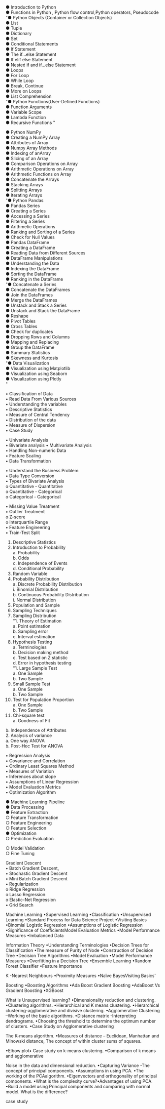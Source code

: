 



  
● Introduction to Python  
● Functions in Python , Python flow control,Python operators, Pseudocode "● Python Objects (Container or Collection Objects)  
● List  
● Tuple  
● Dictionary  
● Set  
● Conditional Statements  
● If Statement  
● The if...else Statement  
● If elif else Statement  
● Nested if and if...else Statement  
● Loops  
● For Loop  
● While Loop  
● Break, Continue  
● More on Loops  
● List Comprehension  
"● Python Functions(User-Defined Functions)  
● Function Arguments  
● Variable Scope  
● Lambda Function  
● Recursive Functions "




● Python NumPy  
● Creating a NumPy Array  
● Attributes of Array  
● Numpy Array Methods  
● Indexing of anArray  
● Slicing of an Array  
● Comparison Operations on Array  
● Arithmetic Operations on Array  
● Arithmetic Functions on Array  
● Concatenate the Arrays  
● Stacking Arrays  
● Splitting Arrays  
● Iterating Arrays  
"● Python Pandas  
● Pandas Series  
● Creating a Series  
● Accessing a Series  
● Filtering a Series  
● Arithmetic Operations  
● Ranking and Sorting of a Series  
● Check for Null Values  
● Pandas DataFrame  
● Creating a DataFrame  
● Reading Data from Different Sources  
● DataFrame Manipulations  
● Understanding the Data  
● Indexing the DataFrame  
● Sorting the DataFrame  
● Ranking in the DataFrame  
"● Concatenate a Series  
● Concatenate the DataFrames  
● Join the DataFrames  
● Merge the DataFrames  
● Unstack and Stack a Series  
● Unstack and Stack the DataFrame  
● Reshape  
● Pivot Tables  
● Cross Tables  
● Check for duplicates  
● Dropping Rows and Columns  
● Mapping and Replacing  
● Group the DataFrame  
● Summary Statistics  
● Skewness and Kurtosis  
"● Data Visualization  
● Visualization using Matplotlib  
● Visualization using Seaborn  
● Visualization using Plotly  
"







• Classification of Data  
• Read Data From Various Sources  
• Understanding the variables  
• Descriptive Statistics  
• Measure of Central Tendency  
• Distribution of the data  
• Measure of Dispersion  
• Case Study

• Univariate Analysis  
• Bivariate analysis 
• Multivariate Analysis  
• Handling Non-numeric Data  
• Feature Scaling  
• Data Transformation

• Understand the Business Problem  
• Data Type Conversion  
• Types of Bivariate Analysis  
o Quantitative - Quantitative  
o Quantitative - Categorical  
o Categorical - Categorical

• Missing Value Treatment  
• Outlier Treatment  
o Z-score  
o Interquartile Range  
• Feature Engineering  
• Train-Test Split










1. Descriptive Statistics  
2. Introduction to Probability  
a. Probability  
b. Odds  
c. Independence of Events  
d. Conditional Probability  
1. Random Variable  
2. Probability Distribution  
a. Discrete Probability Distribution  
i. Binomial Distribution  
b. Continuous Probability Distribution  
i. Normal Distribution  
3. Population and Sample  
4. Sampling Techniques  
5. Sampling Distribution  
"1. Theory of Estimation  
a. Point estimation  
b. Sampling error  
c. Interval estimation  
2. Hypothesis Testing  
a. Terminologies  
b. Decision making method  
c. Test based on Z statistic  
d. Error in hypothesis testing  
"1. Large Sample Test  
a. One Sample  
b. Two Sample  
2. Small Sample Test  
a. One Sample  
b. Two Sample  
3. Test for Population Proportion  
a. One Sample  
b. Two Sample  
1. Chi-square test  
a. Goodness of Fit  
  
  
  
b. Independence of Attributes  
2. Analysis of variance  
a. One way ANOVA  
b. Post-Hoc Test for ANOVA





• Regression Analysis  
• Covariance and Correlation  
• Ordinary Least Squares Method  
• Measures of Variation  
• Inferences about slope  
• Assumptions of Linear Regression  
• Model Evaluation Metrics  
• Optimization Algorithm


● Machine Learning Pipeline  
● Data Processing  
● Feature Extraction  
○ Feature Transformation  
○ Feature Engineering  
○ Feature Selection  
● Optimization  
○ Prediction Evaluation  
  
  
  
  
○ Model Validation  
○ Fine Tuning

Gradient Descent  
• Batch Gradient Descent,  
• Stochastic Gradient Descent  
• Mini Batch Gradient Descent  
• Regularization  
o Ridge Regression  
o Lasso Regression  
o Elastic-Net Regression  
• Grid Search






Machine Learning 
•Supervised Learning 
•Classification 
•Unsupervised Learning 
•Standard Process for Data Science Project
•Visiting Basics 
•Binomial Logistic Regression 
•Assumptions of Logistic Regression 
•Significance of CoefficientsModel Evaluation Metrics 
•Model Performance Measures 
•Imbalanced Data


Information Theory 
•Understanding Terminologies
•Decision Trees for Classification 
•The measure of Purity of Node 
•Construction of Decision Tree 
•Decision Tree Algorithms
•Model Evaluation 
•Model Performance Measures 
•Overfitting in a Decision Tree 
•Ensemble Learning 
•Random Forest Classifier 
•Feature Importance

K -Nearest Neighbours 
•Proximity Measures 
•Naïve BayesVisiting Basics'

Boosting 
•Boosting Algorithms
•Ada Boost 
Gradient Boosting
•AdaBoost Vs Gradient Boosting 
•XGBoost





What is Unsupervised learning? 
•Dimensionality reduction and clustering. 
•Clustering algorithms.
•Hierarchical and K means clustering.
•Hierarchical clustering-agglomerative and divisive clustering.
•Agglomerative Clustering –Working of the basic algorithms.
•Distance matrix -Interpreting dendrograms. 
•Choosing the threshold to determine the optimum number of clusters.
•Case Study on Agglomerative clustering

The K-means algorithm.
•Measures of distance –
Euclidean, Manhattan and Minowski distance, 
The concept of within cluster sums of squares.



•Elbow plot•
Case study on k-means clustering.
•Comparison of k means and agglomerative

Noise in the data and dimensional reduction.
•Capturing Variance -The concept of principal components.
•Assumptions in using PCA.
•The working of the PCAalgorithm.
•Eigenvectors and orthogonality of principal components.
•What is the complexity curve?•Advantages of using PCA.
•Build a model using Principal components and comparing with normal model. What is the difference?


case study


